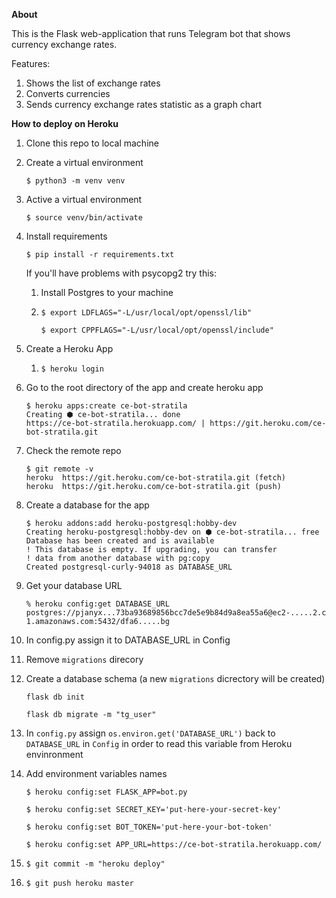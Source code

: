 **About**

This is the Flask web-application that runs Telegram bot that shows currency exchange rates.

Features:

1. Shows the list of exchange rates
2. Converts currencies
3. Sends currency exchange rates statistic as a graph chart

**How to deploy on Heroku**

1. Clone this repo to local machine
2. Create a virtual environment

    `$ python3 -m venv venv`
    
3. Active a virtual environment
 
      `$ source venv/bin/activate`
 
4. Install requirements

    `$ pip install -r requirements.txt`
    
    If you'll have problems with psycopg2 try this:
    
    1. Install Postgres to your machine
    
    2. `$ export LDFLAGS="-L/usr/local/opt/openssl/lib"`
    
       `$ export CPPFLAGS="-L/usr/local/opt/openssl/include"`

5. Create a Heroku App
    
    1. `$ heroku login`
    
6. Go to the root directory of the app and create heroku app
    
    ```
    $ heroku apps:create ce-bot-stratila
    Creating ⬢ ce-bot-stratila... done
    https://ce-bot-stratila.herokuapp.com/ | https://git.heroku.com/ce-bot-stratila.git
    ```

7. Check the remote repo

    ```
    $ git remote -v
    heroku  https://git.heroku.com/ce-bot-stratila.git (fetch)
    heroku  https://git.heroku.com/ce-bot-stratila.git (push)
    ```

8. Create a database for the app

    ```
    $ heroku addons:add heroku-postgresql:hobby-dev
    Creating heroku-postgresql:hobby-dev on ⬢ ce-bot-stratila... free
    Database has been created and is available
    ! This database is empty. If upgrading, you can transfer
    ! data from another database with pg:copy
    Created postgresql-curly-94018 as DATABASE_URL
   ```

9. Get your database URL
    ```
    % heroku config:get DATABASE_URL   
    postgres://pjanyx...73ba93689856bcc7de5e9b84d9a8ea55a6@ec2-.....2.compute-1.amazonaws.com:5432/dfa6.....bg

   ```

10. In config.py assign it to DATABASE_URL in Config

11. Remove `migrations` direcory

12. Create a database schema (a new `migrations` dicrectory will be created)

    `flask db init`
    
    `flask db migrate -m "tg_user"`
    
13. In `config.py` assign `os.environ.get('DATABASE_URL')` back to `DATABASE_URL` in `Config` 
in order to read this variable from Heroku envinronment

14. Add environment variables names

    `$ heroku config:set FLASK_APP=bot.py`
    
    `$ heroku config:set SECRET_KEY='put-here-your-secret-key'`
    
    `$ heroku config:set BOT_TOKEN='put-here-your-bot-token'`
    
    `$ heroku config:set APP_URL=https://ce-bot-stratila.herokuapp.com/`
    
15. `$ git commit -m "heroku deploy"`

16. `$ git push heroku master`
    
    



